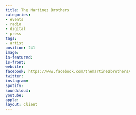 ```yaml
---
title: The Martinez Brothers
categories:
- events
- radio
- digital
- press
tags:
- artist
position: 241
image: 
is-featured: 
is-front: 
website: 
facebook: https://www.facebook.com/themartinezbrothers/
twitter: 
instagram: 
spotify: 
soundcloud: 
youtube: 
apple: 
layout: client
---
```



